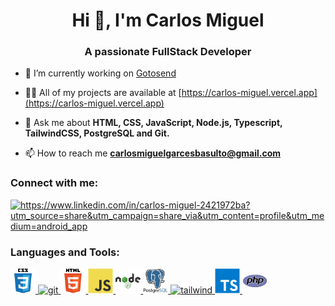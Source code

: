 <h1 align="center">Hi 👋, I'm Carlos Miguel</h1>
<h3 align="center">A passionate FullStack Developer</h3>

- 🔭 I’m currently working on [Gotosend](https://gotosend.com)

- 👨‍💻 All of my projects are available at [https://carlos-miguel.vercel.app](https://carlos-miguel.vercel.app)

- 💬 Ask me about **HTML, CSS, JavaScript, Node.js, Typescript, TailwindCSS, PostgreSQL and Git.**

- 📫 How to reach me **carlosmiguelgarcesbasulto@gmail.com**

<h3 align="left">Connect with me:</h3>
<p align="left">
<a href="https://www.linkedin.com/in/carlos-miguel-2421972ba" target="blank"><img align="center" src="https://raw.githubusercontent.com/rahuldkjain/github-profile-readme-generator/master/src/images/icons/Social/linked-in-alt.svg" alt="https://www.linkedin.com/in/carlos-miguel-2421972ba?utm_source=share&utm_campaign=share_via&utm_content=profile&utm_medium=android_app" height="30" width="40" /></a>
</p>

<h3 align="left">Languages and Tools:</h3>
<p align="left"> <a href="https://www.w3schools.com/css/" target="_blank" rel="noreferrer"> <img src="https://raw.githubusercontent.com/devicons/devicon/master/icons/css3/css3-original-wordmark.svg" alt="css3" width="40" height="40"/> </a> <a href="https://git-scm.com/" target="_blank" rel="noreferrer"> <img src="https://www.vectorlogo.zone/logos/git-scm/git-scm-icon.svg" alt="git" width="40" height="40"/> </a> <a href="https://www.w3.org/html/" target="_blank" rel="noreferrer"> <img src="https://raw.githubusercontent.com/devicons/devicon/master/icons/html5/html5-original-wordmark.svg" alt="html5" width="40" height="40"/> </a> <a href="https://developer.mozilla.org/en-US/docs/Web/JavaScript" target="_blank" rel="noreferrer"> <img src="https://raw.githubusercontent.com/devicons/devicon/master/icons/javascript/javascript-original.svg" alt="javascript" width="40" height="40"/> </a> <a href="https://nodejs.org" target="_blank" rel="noreferrer"> <img src="https://raw.githubusercontent.com/devicons/devicon/master/icons/nodejs/nodejs-original-wordmark.svg" alt="nodejs" width="40" height="40"/> </a> <a href="https://www.postgresql.org" target="_blank" rel="noreferrer"> <img src="https://raw.githubusercontent.com/devicons/devicon/master/icons/postgresql/postgresql-original-wordmark.svg" alt="postgresql" width="40" height="40"/> </a> <a href="https://tailwindcss.com/" target="_blank" rel="noreferrer"> <img src="https://www.vectorlogo.zone/logos/tailwindcss/tailwindcss-icon.svg" alt="tailwind" width="40" height="40"/> </a> <a href="https://www.typescriptlang.org/" target="_blank" rel="noreferrer"> <img src="https://raw.githubusercontent.com/devicons/devicon/master/icons/typescript/typescript-original.svg" alt="typescript" width="40" height="40"/> </a><a href="https://www.php.net" target="_blank" rel="noreferrer"> <svg height="40" id="svg3430" version="1.1" viewBox="0 0 711.20123 383.5975" width="40" xml:space="preserve" xmlns="http://www.w3.org/2000/svg" xmlns:cc="http://creativecommons.org/ns#" xmlns:dc="http://purl.org/dc/elements/1.1/" xmlns:rdf="http://www.w3.org/1999/02/22-rdf-syntax-ns#" xmlns:svg="http://www.w3.org/2000/svg">
  <title id="title3510">Official PHP Logo</title>
  <metadata id="metadata3436">
    <rdf:RDF>
      <cc:Work rdf:about="">
        <dc:format>image/svg+xml</dc:format>
        <dc:type rdf:resource="http://purl.org/dc/dcmitype/StillImage"/>
        <dc:title>Official PHP Logo</dc:title>
        <dc:creator>
          <cc:Agent>
            <dc:title>Colin Viebrock</dc:title>
          </cc:Agent>
        </dc:creator>
        <dc:description/>
        <dc:contributor>
          <cc:Agent>
            <dc:title/>
          </cc:Agent>
        </dc:contributor>
        <cc:license rdf:resource="http://creativecommons.org/licenses/by-sa/4.0/"/>
        <dc:rights>
          <cc:Agent>
            <dc:title>Copyright Colin Viebrock 1997 - All rights reserved.</dc:title>
          </cc:Agent>
        </dc:rights>
        <dc:date>1997</dc:date>
      </cc:Work>
      <cc:License rdf:about="http://creativecommons.org/licenses/by-sa/4.0/">
        <cc:permits rdf:resource="http://creativecommons.org/ns#Reproduction"/>
        <cc:permits rdf:resource="http://creativecommons.org/ns#Distribution"/>
        <cc:requires rdf:resource="http://creativecommons.org/ns#Notice"/>
        <cc:requires rdf:resource="http://creativecommons.org/ns#Attribution"/>
        <cc:permits rdf:resource="http://creativecommons.org/ns#DerivativeWorks"/>
        <cc:requires rdf:resource="http://creativecommons.org/ns#ShareAlike"/>
      </cc:License>
    </rdf:RDF>
  </metadata>
  <defs id="defs3434">
    <clipPath clipPathUnits="userSpaceOnUse" id="clipPath3444">
      <path d="M 11.52,162 C 11.52,81.677 135.307,16.561 288,16.561 l 0,0 c 152.693,0 276.481,65.116 276.481,145.439 l 0,0 c 0,80.322 -123.788,145.439 -276.481,145.439 l 0,0 C 135.307,307.439 11.52,242.322 11.52,162" id="path3446"/>
    </clipPath>
    <radialGradient cx="0" cy="0" fx="0" fy="0" gradientTransform="matrix(363.05789,0,0,-363.05789,177.52002,256.30713)" gradientUnits="userSpaceOnUse" id="radialGradient3452" r="1" spreadMethod="pad">
      <stop id="stop3454" offset="0" style="stop-opacity:1;stop-color:#aeb2d5"/>
      <stop id="stop3456" offset="0.3" style="stop-opacity:1;stop-color:#aeb2d5"/>
      <stop id="stop3458" offset="0.75" style="stop-opacity:1;stop-color:#484c89"/>
      <stop id="stop3460" offset="1" style="stop-opacity:1;stop-color:#484c89"/>
    </radialGradient>
    <clipPath clipPathUnits="userSpaceOnUse" id="clipPath3468">
      <path d="M 0,324 576,324 576,0 0,0 0,324 Z" id="path3470"/>
    </clipPath>
    <clipPath clipPathUnits="userSpaceOnUse" id="clipPath3480">
      <path d="M 0,324 576,324 576,0 0,0 0,324 Z" id="path3482"/>
    </clipPath>
  </defs>
  <g id="g3438" transform="matrix(1.25,0,0,-1.25,-4.4,394.29875)">
    <g id="g3440">
      <g clip-path="url(#clipPath3444)" id="g3442">
        <g id="g3448">
          <g id="g3450">
            <path d="M 11.52,162 C 11.52,81.677 135.307,16.561 288,16.561 l 0,0 c 152.693,0 276.481,65.116 276.481,145.439 l 0,0 c 0,80.322 -123.788,145.439 -276.481,145.439 l 0,0 C 135.307,307.439 11.52,242.322 11.52,162" id="path3462" style="fill:url(#radialGradient3452);stroke:none"/>
          </g>
        </g>
      </g>
    </g>
    <g id="g3464">
      <g clip-path="url(#clipPath3468)" id="g3466">
        <g id="g3472" transform="translate(288,27.3594)">
          <path d="M 0,0 C 146.729,0 265.68,60.281 265.68,134.641 265.68,209 146.729,269.282 0,269.282 -146.729,269.282 -265.68,209 -265.68,134.641 -265.68,60.281 -146.729,0 0,0" id="path3474" style="fill:#777bb3;fill-opacity:1;fill-rule:nonzero;stroke:none"/>
        </g>
      </g>
    </g>
    <g id="g3476">
      <g clip-path="url(#clipPath3480)" id="g3478">
        <g id="g3484" transform="translate(161.7344,145.3066)">
          <path d="m 0,0 c 12.065,0 21.072,2.225 26.771,6.611 5.638,4.341 9.532,11.862 11.573,22.353 1.903,9.806 1.178,16.653 -2.154,20.348 C 32.783,53.086 25.417,55 14.297,55 L -4.984,55 -15.673,0 0,0 Z m -63.063,-67.75 c -0.895,0 -1.745,0.4 -2.314,1.092 -0.57,0.691 -0.801,1.601 -0.63,2.48 L -37.679,81.573 C -37.405,82.982 -36.17,84 -34.734,84 L 26.32,84 C 45.508,84 59.79,78.79 68.767,68.513 77.792,58.182 80.579,43.741 77.05,25.592 75.614,18.198 73.144,11.331 69.709,5.183 66.27,-0.972 61.725,-6.667 56.198,-11.747 49.582,-17.939 42.094,-22.429 33.962,-25.071 25.959,-27.678 15.681,-29 3.414,-29 l -24.722,0 -7.06,-36.322 c -0.274,-1.41 -1.508,-2.428 -2.944,-2.428 l -31.751,0 z" id="path3486" style="fill:#000000;fill-opacity:1;fill-rule:nonzero;stroke:none"/>
        </g>
        <g id="g3488" transform="translate(159.2236,197.3071)">
          <path d="m 0,0 16.808,0 c 13.421,0 18.083,-2.945 19.667,-4.7 2.628,-2.914 3.124,-9.058 1.435,-17.767 C 36.012,-32.217 32.494,-39.13 27.452,-43.012 22.29,-46.986 13.898,-49 2.511,-49 L -9.523,-49 0,0 Z m 28.831,35 -61.055,0 c -2.872,0 -5.341,-2.036 -5.889,-4.855 l -28.328,-145.751 c -0.342,-1.759 0.12,-3.578 1.259,-4.961 1.14,-1.383 2.838,-2.183 4.63,-2.183 l 31.75,0 c 2.873,0 5.342,2.036 5.89,4.855 l 6.588,33.895 22.249,0 c 12.582,0 23.174,1.372 31.479,4.077 8.541,2.775 16.399,7.48 23.354,13.984 5.752,5.292 10.49,11.232 14.08,17.657 3.591,6.427 6.171,13.594 7.668,21.302 3.715,19.104 0.697,34.402 -8.969,45.466 C 63.965,29.444 48.923,35 28.831,35 m -45.633,-90 19.313,0 c 12.801,0 22.336,2.411 28.601,7.234 6.266,4.824 10.492,12.875 12.688,24.157 2.101,10.832 1.144,18.476 -2.871,22.929 C 36.909,3.773 28.87,6 16.808,6 L -4.946,6 -16.802,-55 M 28.831,29 C 47.198,29 60.597,24.18 69.019,14.539 77.44,4.898 79.976,-8.559 76.616,-25.836 75.233,-32.953 72.894,-39.46 69.601,-45.355 66.304,-51.254 61.999,-56.648 56.679,-61.539 50.339,-67.472 43.296,-71.7 35.546,-74.218 27.796,-76.743 17.925,-78 5.925,-78 l -27.196,0 -7.531,-38.75 -31.75,0 28.328,145.75 61.055,0" id="path3490" style="fill:#ffffff;fill-opacity:1;fill-rule:nonzero;stroke:none"/>
        </g>
        <g id="g3492" transform="translate(311.583,116.3066)">
          <path d="m 0,0 c -0.896,0 -1.745,0.4 -2.314,1.092 -0.571,0.691 -0.802,1.6 -0.631,2.48 L 9.586,68.061 C 10.778,74.194 10.484,78.596 8.759,80.456 7.703,81.593 4.531,83.5 -4.848,83.5 L -27.55,83.5 -43.305,2.428 C -43.579,1.018 -44.814,0 -46.25,0 l -31.5,0 c -0.896,0 -1.745,0.4 -2.315,1.092 -0.57,0.691 -0.801,1.601 -0.63,2.48 l 28.328,145.751 c 0.274,1.409 1.509,2.427 2.945,2.427 l 31.5,0 c 0.896,0 1.745,-0.4 2.315,-1.091 0.57,-0.692 0.801,-1.601 0.63,-2.481 L -21.813,113 2.609,113 c 18.605,0 31.221,-3.28 38.569,-10.028 7.49,-6.884 9.827,-17.891 6.947,-32.719 L 34.945,2.428 C 34.671,1.018 33.437,0 32,0 L 0,0 Z" id="path3494" style="fill:#000000;fill-opacity:1;fill-rule:nonzero;stroke:none"/>
        </g>
        <g id="g3496" transform="translate(293.6611,271.0571)">
          <path d="m 0,0 -31.5,0 c -2.873,0 -5.342,-2.036 -5.89,-4.855 l -28.328,-145.751 c -0.342,-1.759 0.12,-3.578 1.26,-4.961 1.14,-1.383 2.838,-2.183 4.63,-2.183 l 31.5,0 c 2.872,0 5.342,2.036 5.89,4.855 l 15.283,78.645 20.229,0 c 9.363,0 11.328,-2 11.407,-2.086 0.568,-0.611 1.315,-3.441 0.082,-9.781 l -12.531,-64.489 c -0.342,-1.759 0.12,-3.578 1.26,-4.961 1.14,-1.383 2.838,-2.183 4.63,-2.183 l 32,0 c 2.872,0 5.342,2.036 5.89,4.855 l 13.179,67.825 c 3.093,15.921 0.447,27.864 -7.861,35.5 -7.928,7.281 -21.208,10.82 -40.599,10.82 l -20.784,0 6.143,31.605 C 6.231,-5.386 5.77,-3.566 4.63,-2.184 3.49,-0.801 1.792,0 0,0 m 0,-6 -7.531,-38.75 28.062,0 c 17.657,0 29.836,-3.082 36.539,-9.238 6.703,-6.16 8.711,-16.141 6.032,-29.938 l -13.18,-67.824 -32,0 12.531,64.488 c 1.426,7.336 0.902,12.34 -1.574,15.008 -2.477,2.668 -7.746,4.004 -15.805,4.004 l -25.176,0 -16.226,-83.5 -31.5,0 L -31.5,-6 0,-6" id="path3498" style="fill:#ffffff;fill-opacity:1;fill-rule:nonzero;stroke:none"/>
        </g>
        <g id="g3500" transform="translate(409.5498,145.3066)">
          <path d="m 0,0 c 12.065,0 21.072,2.225 26.771,6.611 5.638,4.34 9.532,11.861 11.574,22.353 1.903,9.806 1.178,16.653 -2.155,20.348 C 32.783,53.086 25.417,55 14.297,55 L -4.984,55 -15.673,0 0,0 Z m -63.062,-67.75 c -0.895,0 -1.745,0.4 -2.314,1.092 -0.57,0.691 -0.802,1.601 -0.631,2.48 L -37.679,81.573 C -37.404,82.982 -36.17,84 -34.733,84 L 26.32,84 C 45.509,84 59.79,78.79 68.768,68.513 77.793,58.183 80.579,43.742 77.051,25.592 75.613,18.198 73.144,11.331 69.709,5.183 66.27,-0.972 61.725,-6.667 56.198,-11.747 49.582,-17.939 42.094,-22.429 33.962,-25.071 25.959,-27.678 15.681,-29 3.414,-29 l -24.723,0 -7.057,-36.322 c -0.275,-1.41 -1.509,-2.428 -2.946,-2.428 l -31.75,0 z" id="path3502" style="fill:#000000;fill-opacity:1;fill-rule:nonzero;stroke:none"/>
        </g>
        <g id="g3504" transform="translate(407.0391,197.3071)">
          <path d="M 0,0 16.808,0 C 30.229,0 34.891,-2.945 36.475,-4.7 39.104,-7.614 39.6,-13.758 37.91,-22.466 36.012,-32.217 32.493,-39.13 27.452,-43.012 22.29,-46.986 13.898,-49 2.511,-49 L -9.522,-49 0,0 Z m 28.831,35 -61.054,0 c -2.872,0 -5.341,-2.036 -5.889,-4.855 L -66.44,-115.606 c -0.342,-1.759 0.12,-3.578 1.259,-4.961 1.14,-1.383 2.838,-2.183 4.63,-2.183 l 31.75,0 c 2.872,0 5.342,2.036 5.89,4.855 l 6.587,33.895 22.249,0 c 12.582,0 23.174,1.372 31.479,4.077 8.541,2.775 16.401,7.481 23.356,13.986 5.752,5.291 10.488,11.23 14.078,17.655 3.591,6.427 6.171,13.594 7.668,21.302 3.715,19.105 0.697,34.403 -8.969,45.467 C 63.965,29.444 48.924,35 28.831,35 m -45.632,-90 19.312,0 c 12.801,0 22.336,2.411 28.601,7.234 6.267,4.824 10.492,12.875 12.688,24.157 2.102,10.832 1.145,18.476 -2.871,22.929 C 36.909,3.773 28.87,6 16.808,6 L -4.946,6 -16.801,-55 M 28.831,29 C 47.198,29 60.597,24.18 69.019,14.539 77.441,4.898 79.976,-8.559 76.616,-25.836 75.233,-32.953 72.894,-39.46 69.601,-45.355 66.304,-51.254 61.999,-56.648 56.679,-61.539 50.339,-67.472 43.296,-71.7 35.546,-74.218 27.796,-76.743 17.925,-78 5.925,-78 l -27.196,0 -7.53,-38.75 -31.75,0 28.328,145.75 61.054,0" id="path3506" style="fill:#ffffff;fill-opacity:1;fill-rule:nonzero;stroke:none"/>
        </g>
      </g>
    </g>
  </g>
</svg> </a>  </p>

